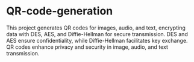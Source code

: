 # QR-code-generation
This project generates QR codes for images, audio, and text, encrypting data with DES, AES, and Diffie-Hellman for secure transmission. DES and AES ensure confidentiality, while Diffie-Hellman facilitates key exchange. QR codes enhance privacy and security in image, audio, and text transmission.

